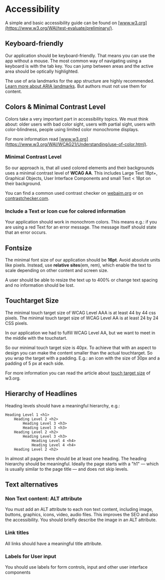 # Accessibility
A simple and basic accessibility guide can be found on [www.w3.org](https://www.w3.org/WAI/test-evaluate/preliminary/).

## Keyboard-friendly
Our application should be keyboard-friendly. That means you can use the app without a mouse.
The most common way of navigating using a keyboard is with the tab key. You can jump between areas and 
the active area should be optically highlighted.

The use of aria landmarks for the app structure are highly recommended. [Learn more about ARIA landmarks](https://w3c.github.io/aria/#landmark).
But authors must not use them for content.


## Colors & Minimal Contrast Level
Colors take a very important part in accessibility topics.
We must think about: older users with bad color sight, users with partial sight, 
users with color-blindness, people using limited color monochrome displays.

For more information read [www.w3.org](https://www.w3.org/WAI/WCAG21/Understanding/use-of-color.html).


### Minimal Contrast Level
So our approach is, that all used colored elements and their backgrounds uses a minimal contrast level of 
 **WCAG AA**. This includes Large Text 18pt+, Graphical Objects, User Interface Components and small Text < 18pt on their background.

You can find a common used contrast checker on [webaim.org](https://webaim.org/resources/contrastchecker/) 
or on [contrastchecker.com](https://contrastchecker.com/).

### Include a Text or Icon cue for colored information
Your application should work in monochrom colors. This means e.g.: if you are using a red Text for an
error message. The message itself should state that an error occurs.

## Fontsize
The minimal font size of our application should be **16pt**.
Avoid absolute units like pixels. Instead, use **relative sites**(em, rem), which enable the text to scale depending on other content and screen size.

A user should be able to resize the text up to 400% or change text spacing and no information should be lost.

## Touchtarget Size
The minimal touch target size of WCAG Level AAA is at least 44 by 44 css pixels.
The minimal touch target size of WCAG Level AA is at least 24 by 24 CSS pixels.

In our application we had to fulfill WCAG Level AA, but we want to meet in the middle with the touchstart.

So our minimal touch target size is 40px. To achieve that with an aspect to design you can make the content smaller than the actual touchtarget.
So you wrap the target with a padding. E.g.: an icon with the size of 30px and a padding of 5 px at each side.


For more information you can read the article about [touch target size](https://www.w3.org/WAI/WCAG21/Understanding/target-size.html) of w3.org.

## Hierarchy of Headlines
Heading levels should have a meaningful hierarchy, e.g.:

    Heading Level 1 <h1>
        Heading Level 2 <h2>
            Heading Level 3 <h3>
            Heading Level 3 <h3>
        Heading Level 2 <h2>
            Heading Level 3 <h3>
                Heading Level 4 <h4>
                Heading Level 4 <h4>
        Heading Level 2 <h2>

In almost all pages there should be at least one heading.
The heading hierarchy should be meaningful. 
Ideally the page starts with a "h1" — which is usually similar to the page title — and does not skip levels.


## Text alternatives

### Non Text content: ALT attribute
You must add an ALT attribute to each non text content, including image, buttons, graphics, icons, video, audio files. 
This improves the SEO and also the accessibility.
You should briefly describe the image in an ALT attribute.

### Link titles
All links should have a meaningful title attribute.


### Labels for User input
You should use labels for form controls, input and other user interface components